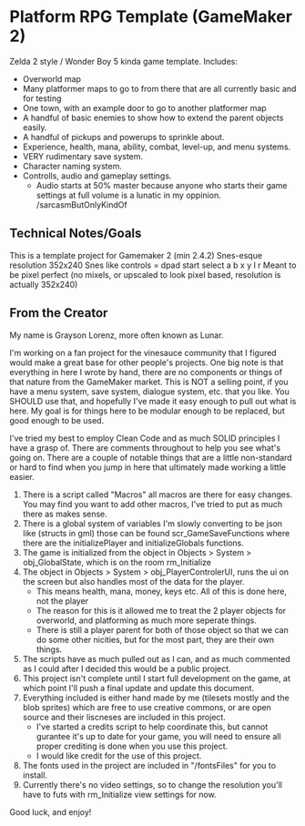 # Platform RPG Template (GameMaker 2)

Zelda 2 style / Wonder Boy 5 kinda game template.
Includes:
* Overworld map
* Many platformer maps to go to from there that are all currently basic and for testing
* One town, with an example door to go to another platformer map
* A handful of basic enemies to show how to extend the parent objects easily.
* A handful of pickups and powerups to sprinkle about.
* Experience, health, mana, ability, combat, level-up, and menu systems.
* VERY rudimentary save system.
* Character naming system.
* Controlls, audio and gameplay settings. 
   * Audio starts at 50% master because anyone who starts their game settings at full volume is a lunatic in my oppinion. /sarcasmButOnlyKindOf

## Technical Notes/Goals

This is a template project for Gamemaker 2 (min 2.4.2)
Snes-esque resolution 352x240
Snes like controls = dpad start select a b x y l r
Meant to be pixel perfect (no mixels, or upscaled to look pixel based, resolution is actually 352x240)

## From the Creator

My name is Grayson Lorenz, more often known as Lunar.

I'm working on a fan project for the vinesauce community that I figured would make a great base for other people's projects. One big note is that everything in here I wrote by hand, there are no components or things of that nature from the GameMaker market. This is NOT a selling point, if you have a menu system, save system, dialogue system, etc. that you like. You SHOULD use that, and hopefully I've made it easy enough to pull out what is here. My goal is for things here to be modular enough to be replaced, but good enough to be used.

I've tried my best to employ Clean Code and as much SOLID principles I have a grasp of. There are comments throughout to help you see what's going on. There are a couple of notable things that are a little non-standard or hard to find when you jump in here that ultimately made working a little easier.

1. There is a script called "Macros" all macros are there for easy changes. You may find you want to add other macros, I've tried to put as much there as makes sense.
2. There is a global system of variables I'm slowly converting to be json like (structs in gml) those can be found scr_GameSaveFunctions where there are the initializePlayer and initializeGlobals functions.
3. The game is initialized from the object in Objects > System > obj_GlobalState, which is on the room rm_Initialize
4. The object in Objects > System > obj_PlayerControlerUI, runs the ui on the screen but also handles most of the data for the player.
   * This means health, mana, money, keys etc. All of this is done here, not the player
   * The reason for this is it allowed me to treat the 2 player objects for overworld, and platforming as much more seperate things.
   * There is still a player parent for both of those object so that we can do some other nicities, but for the most part, they are their own things.
5. The scripts have as much pulled out as I can, and as much commented as I could after I decided this would be a public project.
6. This project isn't complete until I start full development on the game, at which point I'll push a final update and update this document.
7. Everything included is either hand made by me (tilesets mostly and the blob sprites) which are free to use creative commons, or are open source and their liscneses are included in this project.
   * I've started a credits script to help coordinate this, but cannot gurantee it's up to date for your game, you will need to ensure all proper crediting is done when you use this project.
   * I would like credit for the use of this project.
8. The fonts used in the project are included in "/fontsFiles" for you to install.
9. Currently there's no video settings, so to change the resolution you'll have to futs with rm_Initialize view settings for now.

Good luck, and enjoy!
